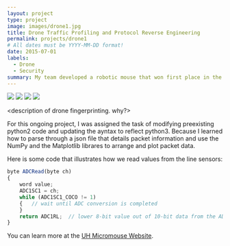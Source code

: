```yaml
---
layout: project
type: project
image: images/drone1.jpg
title: Drone Traffic Profiling and Protocol Reverse Engineering
permalink: projects/drone1
# All dates must be YYYY-MM-DD format!
date: 2015-07-01
labels:
  - Drone
  - Security
summary: My team developed a robotic mouse that won first place in the 2015 UH Micromouse competition.
---
```


<div class="ui small rounded images">
  <img class="ui image" src="../images/micromouse-robot.png">
  <img class="ui image" src="../images/micromouse-robot-2.jpg">
  <img class="ui image" src="../images/micromouse.jpg">
  <img class="ui image" src="../images/micromouse-circuit.png">
</div>

<description of drone fingerprinting. why?>

For this ongoing project, I was assigned the task of modifying preexisting python2 code and updating the ayntax to reflect python3. Because I learned how to parse through a json file that details packet information and use the NumPy and the Matplotlib librares to arrange and plot packet data.

Here is some code that illustrates how we read values from the line sensors:

```js
byte ADCRead(byte ch)
{
    word value;
    ADC1SC1 = ch;
    while (ADC1SC1_COCO != 1)
    {   // wait until ADC conversion is completed   
    }
    return ADC1RL;  // lower 8-bit value out of 10-bit data from the ADC
}
```

You can learn more at the [UH Micromouse Website](http://www-ee.eng.hawaii.edu/~mmouse/about.html).



